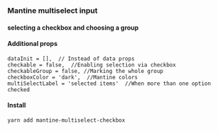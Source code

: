 ### Mantine multiselect input
#### selecting a checkbox and choosing a group

#### Additional props
    dataInit = [],  // Instead of data props
	checkable = false,  //Enabling selection via checkbox
	checkableGroup = false, //Marking the whole group
	checkboxColor = 'dark',  //Mantine colors
	multiSelectLabel = 'selected items'  //When more than one option checked

#### Install
`yarn add mantine-multiselect-checkbox`
